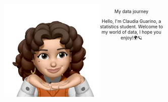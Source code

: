 <div align="center">
  <img src="avatar.jpeg" width="300" height="auto" align="left">
</div>

<p align="center">My data journey</p>

<p align="center">Hello, I'm Claudia Guarino, a statistics student. Welcome to my world of data, I hope you enjoy!🌍🪐</p>

